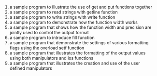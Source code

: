 1. a sample program to illustrate the use of get and put functions together
2. a sample program to read strings with getline function
3. a sample program to write strings with write function
4. a sample program to demonstrate how the function width works
5. a sample program that shows how the function width and precision are jointly used to control the output format
6. a sample program to introduce fill function
7. a sample program that demonstrate the settings of various formatting flags using the overload setf function
8. a sample program that illustrates the formatting of the output values using both manipulators and ios functions
9. a sample program that illustrates the creation and use of the user defined manipulators